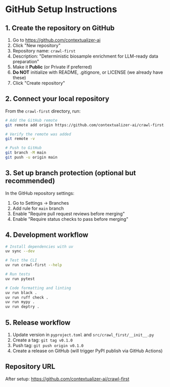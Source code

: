 # GitHub Setup Instructions

## 1. Create the repository on GitHub

1. Go to https://github.com/contextualizer-ai
2. Click "New repository"
3. Repository name: `crawl-first`
4. Description: "Deterministic biosample enrichment for LLM-ready data preparation"
5. Make it **Public** (or Private if preferred)
6. **Do NOT** initialize with README, .gitignore, or LICENSE (we already have these)
7. Click "Create repository"

## 2. Connect your local repository

From the `crawl-first` directory, run:

```bash
# Add the GitHub remote
git remote add origin https://github.com/contextualizer-ai/crawl-first.git

# Verify the remote was added
git remote -v

# Push to GitHub
git branch -M main
git push -u origin main
```

## 3. Set up branch protection (optional but recommended)

In the GitHub repository settings:
1. Go to Settings → Branches
2. Add rule for `main` branch
3. Enable "Require pull request reviews before merging"
4. Enable "Require status checks to pass before merging"

## 4. Development workflow

```bash
# Install dependencies with uv
uv sync --dev

# Test the CLI
uv run crawl-first --help

# Run tests
uv run pytest

# Code formatting and linting
uv run black .
uv run ruff check .
uv run mypy .
uv run deptry .
```

## 5. Release workflow

1. Update version in `pyproject.toml` and `src/crawl_first/__init__.py`
2. Create a tag: `git tag v0.1.0`
3. Push tag: `git push origin v0.1.0`
4. Create a release on GitHub (will trigger PyPI publish via GitHub Actions)

## Repository URL
After setup: https://github.com/contextualizer-ai/crawl-first